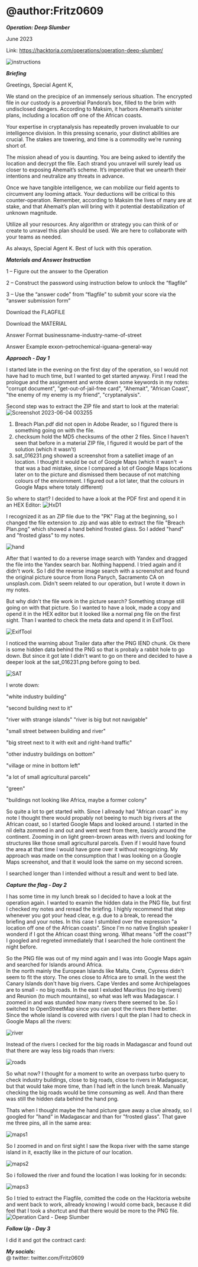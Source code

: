 # @author:Fritz0609

_**Operation: Deep Slumber**_

June 2023

Link: https://hacktoria.com/operations/operation-deep-slumber/


![instructions](https://hacktoria.com/wp-content/uploads/2023/06/operation-deep-slumber-v6-1536x1024.jpg)

_**Briefing**_

Greetings, Special Agent K,

We stand on the precipice of an immensely serious situation. The encrypted file in our custody is a proverbial Pandora’s box, filled to the brim with undisclosed dangers. According to Maksim, it harbors Ahemait’s sinister plans, including a location off one of the African coasts.

Your expertise in cryptanalysis has repeatedly proven invaluable to our intelligence division. In this pressing scenario, your distinct abilities are crucial. The stakes are towering, and time is a commodity we’re running short of.

The mission ahead of you is daunting. You are being asked to identify the location and decrypt the file. Each strand you unravel will surely lead us closer to exposing Ahemait’s scheme. It’s imperative that we unearth their intentions and neutralize any threats in advance.

Once we have tangible intelligence, we can mobilize our field agents to circumvent any looming attack. Your deductions will be critical to this counter-operation. Remember, according to Maksim the lives of many are at stake, and that Ahemait’s plan will bring with it potential destabilization of unknown magnitude.

Utilize all your resources. Any algorithm or strategy you can think of or create to unravel this plan should be used. We are here to collaborate with your teams as needed.

As always, Special Agent K. Best of luck with this operation.



_**Materials and Answer Instruction**_


1 – Figure out the answer to the Operation

2 – Construct the password using instruction below to unlock the “flagfile”

3 – Use the “answer code” from “flagfile” to submit your score via the “answer submission form”

Download the FLAGFILE

Download the MATERIAL


Answer Format	  businessname-industry-name-of-street

Answer Example	exxon-petrochemical-iguana-general-way



_**Approach - Day 1**_

I started late in the evening on the first day of the operation, so I would not have had to much time, but I wanted to get started anyway. First I read the prologue and the assignment and wrote down some keywords in my notes:
"corrupt document", "get-out-of-jail-free card", "Ahemait",  "African Coast", "the enemy of my enemy is my friend",  "cryptanalysis".

Second step was to extract the ZIP file and start to look at the material:
![Screenshot 2023-06-04 003255](https://github.com/Fritz0609/Hacktoria/assets/133924856/a0ba431b-7a22-43c7-afda-1843a6b87060)

1. Breach Plan.pdf did not open in Adobe Reader, so I figured there is something going on with the file.
2. checksum hold the MD5 checksums of the other 2 files. Since I haven't seen that before in a material ZIP file, I figured it would be part of the solution (which it wasn't)
3. sat_016231.png showed a screenshot from a satelliet image of an location. I thought it would be out of Google Maps (which it wasn't -> that was a bad mistake, since I compared a lot of Google Maps locations later on to the picture and dismissed them because of not matching colours of the enviornment. I figured out a lot later, that the colours in Google Maps where totaly different)

So where to start? I decided to have a look at the PDF first and opend it in an HEX Editor:
![HxD1](https://github.com/Fritz0609/Hacktoria/assets/133924856/aa91393d-5765-444c-a597-f700528aea4d)

I recognized it as an ZIP file due to the "PK" Flag at the beginning, so I changed the file extension to .zip and was able to extract the file "Breach Plan.png" which showed a hand behind frosted glass. So I added "hand" and "frosted glass" to my notes. 

![hand](https://github.com/Fritz0609/Hacktoria/assets/133924856/2d2845c7-07a3-489d-ad8e-33edf72fbb80)


After that I wanted to do a reverse image search with Yandex and dragged the file into the Yandex search bar. Nothing happend. I tried again and it didn't work. So I did the reverse image search with a screenshot and found the original picture source from Ilona Panych, Sacramento CA on unsplash.com. Didn't seem related to our operation, but I wrote it down in my notes. 

But why didn't the file work in the picture search? Something strange still going on with that picture. So I wanted to have a look, made a copy and opend it in the HEX editor but it looked like a normal png file on the first sight. Than I wanted to check the meta data and opend it in ExifTool.

![ExifTool](https://github.com/Fritz0609/Hacktoria/assets/133924856/0231daf1-eeea-453a-b164-b99b5093315a)

I noticed the warning about Trailer data after the PNG IEND chunk. Ok there is some hidden data behind the PNG so that is probaly a rabbit hole to go down. But since it got late I didn't want to go on there and decided to have a deeper look at the sat_016231.png before going to bed.

![SAT](https://github.com/Fritz0609/Hacktoria/assets/133924856/34d05839-5c9e-454a-a568-f38b56737991)

I wrote down:

"white industry building" 

"second building next to it"

"river with strange islands" "river is big but not navigable"

"small street between building and river" 

"big street next to it with exit and right-hand traffic"

"other industry buildings on bottom"

"village or mine in bottom left"

"a lot of small agricultural parcels"

"green" 

"buildings not looking like Africa, maybe a former colony"

So quite a lot to get started with. Since I allready had "African coast" in my note I thought there would propably not beeing to much big rivers at the African coast, so I started Google Maps and looked around. 
I started in the nil delta zommed in and out and went west from there, basicly around the continent. Zooming in on light green-brown areas with rivers and looking for structures like those small agricultural parcels. Even if I would have found the area at that time I would have gone over it without recognizing. My approach was made on the consumption that I was looking on a Google Maps screenshot, and that it would look the same on my second screen. 

I searched longer than I intended without a result and went to bed late. 




_**Capture the flag - Day 2**_


I has some time in my lunch break so I decided to have a look at the operation again. I wanted to examin the hidden data in the PNG file, but first I checked my notes and reread the briefing. I highly recommend that step whenever you got your head clear, e.g. due to a break, to reread the briefing and your notes. In this case I stumbled over the expression "a location off one of the African coasts". Since I'm no native English speaker I wonderd if I got the African coast thing wrong. What means "off the coast"? I googled and regreted immediately that I searched the hole continent the night before. 

So the PNG file was out of my mind again and I was into Google Maps again and searched for Islands around Africa.  
In the north mainly the European Islands like Malta, Crete, Cypress didn't seem to fit the story. The ones close to Africa are to small. In the west the Canary Islands don't have big rivers. Cape Verdes and some Archipelagoes are to small - no big roads. In the east I exluded Mauritius (no big rivers) and Reunion (to much mountains), so what was left was Madagascar. I zoomed in and was stunded how many rivers there seemed to be. So I switched to OpenStreetMap since you can spot the rivers there better. Since the whole island is covered with rivers I quit the plan I had to check in Google Maps all the rivers:

![river](https://github.com/Fritz0609/Hacktoria/assets/133924856/44ac2d00-9e29-4900-912a-f2cfd3a5b0ef)

Instead of the rivers I cecked for the big roads in Madagascar and found out that there are way less big roads than rivers:

![roads](https://github.com/Fritz0609/Hacktoria/assets/133924856/9fb7b669-4cb3-462f-8ce1-068e0d74d9a9)

So what now? I thought for a moment to write an overpass turbo query to check industry buildings, close to big roads, close to rivers in Madagascar, but that would take more time, than I had left in the lunch break.
Manually checking the big roads would be time consuming as well. And than there was still the hidden data behind the hand png. 

Thats when I thought maybe the hand picture gave away a clue already, so I googled for "hand" in Madagascar and than for "frosted glass". That gave me three pins, all in the same area:

![maps1](https://github.com/Fritz0609/Hacktoria/assets/133924856/9d15e30a-98c2-4865-b378-4a89c1331916)

So I zoomed in and on first sight I saw the Ikopa river with the same stange island in it, exactly like in the picture of our location.  

![maps2](https://github.com/Fritz0609/Hacktoria/assets/133924856/d78a7b89-d1a7-4503-b8cc-2bbafa965695)

So i followed the river and found the location I was looking for in seconds:

![maps3](https://github.com/Fritz0609/Hacktoria/assets/133924856/3f0de421-08dd-4a80-8efb-932d7d26f85a)

So I tried to extract the Flagfile, comitted the code on the Hacktoria website and went back to work, allready knowing I would come back, because it did feel that I took a shortcut and that there would be more to the PNG file. 
![Operation Card - Deep Slumber](https://github.com/Fritz0609/Hacktoria/assets/133924856/b8896674-a8c6-4dea-9050-6af3f4895153)


_**Follow Up - Day 3**_





I did it and got the contract card:





_**My socials:**_ <br>@ twitter: twitter.com/Fritz0609
